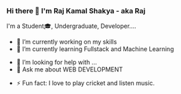 ### Hi there 👋  I'm Raj Kamal Shakya - aka Raj
I'm a Student🎓, Undergraduate, Developer....

<!-- **9759176595/9759176595** is a ✨ _special_ ✨ repository because its `README.md` (this file) appears on your GitHub profile. -->

<!-- Here are some ideas to get you started: -->

- 🔭 I’m currently working on my skills
- 🌱 I’m currently learning Fullstack and Machine Learning
<!-- - 👯 I’m looking to collaborate on ... -->
- 🤔 I’m looking for help with ...
- 💬 Ask me about WEB DEVELOPMENT
<!-- - 📫 How to reach me: ... -->
<!-- - 😄 Pronouns: ... -->
- ⚡ Fun fact:  I love to play cricket and listen music.

<!-- Hi there, I'm Raj Kamal Shakya - aka Raj 👋
I'm a Student🎓, Undergraduate, Developer....


-🔭 I’m currently working on a my final year project!
-🌱 I’m currently learning Fullstack and Machine Learning
-👯 I’m looking to collaborate with other content creators
-⚡ Fun fact: I love to play cricket and listen music.

Connect with me:
rajkamalshakya2000@gmail.com
 -->
